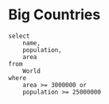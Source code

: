 # Big Countries
```
select
    name,
    population,
    area
from
    World
where
    area >= 3000000 or
    population >= 25000000
```